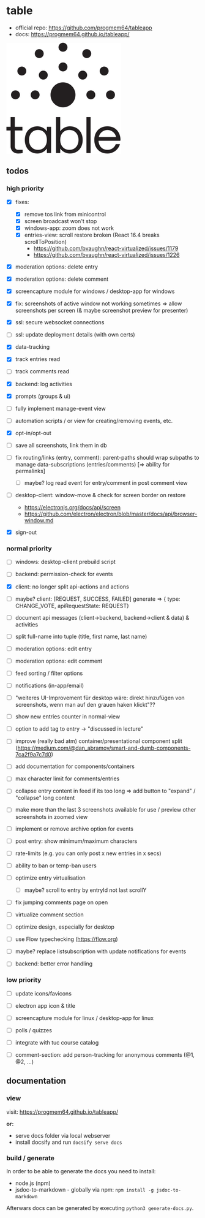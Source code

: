 # table 

* official repo: https://github.com/progmem64/tableapp
* docs: https://progmem64.github.io/tableapp/

![Logo](./logo/logo-table.svg)

## todos 

### high priority

- [x] fixes:
  - [x] remove tos link from minicontrol
  - [x] screen broadcast won't stop
  - [x] windows-app: zoom does not work
  - [x] entries-view: scroll restore broken (React 16.4 breaks scrollToPosition)
    - https://github.com/bvaughn/react-virtualized/issues/1179
    - https://github.com/bvaughn/react-virtualized/issues/1226
- [x] moderation options: delete entry
- [x] moderation options: delete comment
- [x] screencapture module for windows / desktop-app for windows
- [x] fix: screenshots of active window not working sometimes => allow screenshots per screen (& maybe screenshot preview for presenter)
- [x] ssl: secure websocket connections
- [ ] ssl: update deployment details (with own certs) 
- [x] data-tracking
- [x] track entries read
- [ ] track comments read
- [x] backend: log activities
- [x] prompts (groups & ui)
- [ ] fully implement manage-event view
- [ ] automation scripts / or view for creating/removing events, etc.
- [x] opt-in/opt-out
- [ ] save all screenshots, link them in db
- [ ] fix routing/links (entry, comment): parent-paths should wrap subpaths to manage data-subscriptions (entries/comments) [=> ability for permalinks]
  - [ ] maybe? log read event for entry/comment in post comment view
- [ ] desktop-client: window-move & check for screen border on restore
  - https://electronjs.org/docs/api/screen
  - https://github.com/electron/electron/blob/master/docs/api/browser-window.md 
- [x] sign-out


### normal priority

- [ ] windows: desktop-client prebuild script
- [ ] backend: permission-check for events
- [x] client: no longer split api-actions and actions
- [ ] maybe? client: [REQUEST, SUCCESS, FAILED] generate => { type: CHANGE_VOTE, apiRequestState: REQUEST}
- [ ] document api messages (client->backend, backend->client & data) & activities
- [ ] split full-name into tuple (title, first name, last name)
- [ ] moderation options: edit entry
- [ ] moderation options: edit comment
- [ ] feed sorting / filter options
- [ ] notifications (in-app/email)
- [ ] "weiteres UI-Improvement für desktop wäre: direkt hinzufügen von screenshots, wenn man auf den grauen haken klickt"??
- [ ] show new entries counter in normal-view
- [ ] option to add tag to entry -> "discussed in lecture"
- [ ] improve (really bad atm) container/presentational component split (https://medium.com/@dan_abramov/smart-and-dumb-components-7ca2f9a7c7d0)
- [ ] add documentation for components/containers
- [ ] max character limit for comments/entries
- [ ] collapse entry content in feed if its too long => add button to "expand" / "collapse" long content
- [ ] make more than the last 3 screenshots available for use / preview other screenshots in zoomed view
- [ ] implement or remove archive option for events
- [ ] post entry: show minimum/maximum characters
- [ ] rate-limits (e.g. you can only post x new entries in x secs)
- [ ] ability to ban or temp-ban users
- [ ] optimize entry virtualisation
  - [ ] maybe? scroll to entry by entryId not last scrollY 
- [ ] fix jumping comments page on open
- [ ] virtualize comment section
- [ ] optimize design, especially for desktop
- [ ] use Flow typechecking (https://flow.org)
- [ ] maybe? replace listsubscription with update notifications for events
- [ ] backend: better error handling


### low priority

- [ ] update icons/favicons
- [ ] electron app icon & title
- [ ] screencapture module for linux / desktop-app for linux
- [ ] polls / quizzes
- [ ] integrate with tuc course catalog
- [ ] comment-section: add person-tracking for anonymous comments (@1, @2, ...)


## documentation

### view

visit: https://progmem64.github.io/tableapp/

**or:**

* serve docs folder via local webserver
* install docsify and run `docsify serve docs`

### build / generate

In order to be able to generate the docs you need to install:

* node.js (npm)
* jsdoc-to-markdown - globally via npm: `npm install -g jsdoc-to-markdown`

Afterwars docs can be generated by executing `python3 generate-docs.py`.